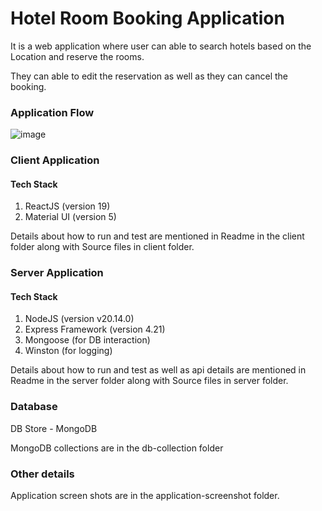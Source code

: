 # Hotel Room Booking Application

It is a web application where user can able to search hotels based on the Location and reserve the rooms.

They can able to edit the reservation as well as they can cancel the booking.

### Application Flow
 ![image](https://github.com/user-attachments/assets/ac19315d-6033-459e-9997-ed4d92cab661)


### Client Application
#### Tech Stack
  1. ReactJS (version 19)
  2. Material UI (version 5)

 Details about how to run and test are mentioned in Readme in the client folder along with Source files in client folder.

### Server Application
#### Tech Stack
  1. NodeJS (version v20.14.0)
  2. Express Framework (version 4.21)
  3. Mongoose (for DB interaction)
  4. Winston (for logging)
 
 Details about how to run and test as well as api details are mentioned in Readme in the server folder along with Source files in server folder.

### Database
DB Store - MongoDB 

MongoDB collections are in the db-collection folder

### Other details
Application screen shots are in the application-screenshot folder.








 
 
 
     
